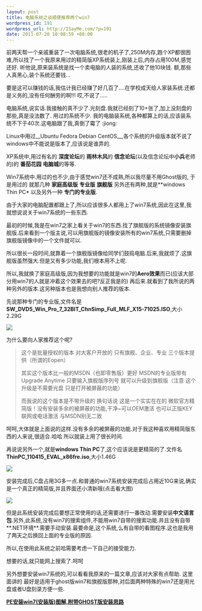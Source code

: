 ```yaml
--- 
layout: post
title: 电脑系统之谈顺便推荐两个win7
wordpress_id: 191
wordpress_url: http://ISayMe.com/?p=191
date: 2011-07-20 10:08:59 +08:00
---
```

前两天帮一个亲戚重装了一次电脑系统,很老的机子了,250M内存,跑个XP都很困难,所以找了一个我原来用过的精简版XP系统装上,刚装上后,内存占用100M,感觉还好.
听他说,原来装系统是找一个卖电脑的人装的系统,还收了他10块钱.
额,那些人真黑心,装个系统还要钱...

要是这可以赚钱的话,我估计我已经赚了好几百了....在学校成天给人家装系统.还都是义务的,没有任何酬劳的啊!!! 哎,不说了.....

电脑系统,说实话.我接触的真不少了.光刻盘.我就已经刻了10+张了,加上没刻盘的那些,真是没法数了.
用过的系统不少. 我的电脑装系统,各种都算上的话,应该装系统不下于40次.这电脑跟了我,真倒了霉了 :jiong:

Linux中用过__Ubuntu Fedora Debian CentOS__,各个系统的升级版本就不说了
windows中不能说是版本了,应该说是谁弄的.

XP系统中,用过有名的 **深度论坛**的 **雨林木风**的 **信念论坛**(以及信念论坛中**小兵**老师的)的 **番茄花园** **电脑城**的等等.

Win7系统中.用过的也不少,由于感觉win7还不成熟,所以我尽量不用Ghost版的, 于是用过的 就那几种 **家庭高级版** **专业版** **旗舰版** 另外还有两种,就是**windows Thin PC* 以及另外一种 **专门的专业版**.

由于大家的电脑配置都跟上了,所以应该很多人都用上了win7系统,因此在这里,我就想说说关于win7系统的一些东西.

最初的时候,我是在win7之家上看关于win7的东西.找了旗舰版的系统镜像安装旗舰版.后来看到一个版主说,可以用旗舰版的镜像安装所有的win7系统,只需要删掉旗舰版镜像中的一个文件就可以.

所以很长一段时间,就靠着一个旗舰版镜像给同学们鼓捣电脑.后来,我就烦了.这旗舰版虽然强大.但是又有多少功能,我们根本用不上呢.

所以,我就换了家庭高级版,因为我想要的功能就是win7的**Aero效果**而已(应该大部分用win7的人就是冲着这个效果去的吧?反正我是的)
再后来.就看到了我所说的两种另外的版本.这另种版本也是我想向别人推荐的版本.

先说那种专门的专业版,文件名是 **SW_DVD5_Win_Pro_7_32BIT_ChnSimp_Full_MLF_X15-71025.ISO**,大小2.29G

[![](http://i.imgur.com/KjULR.jpg)](http://i.imgur.com/KjULR.jpg)

为什么要向人家推荐这个呢?
>这个是批量授权的版本 对大客户开放的 只有旗舰、企业、专业 三个版本提供（所谓的Eopen） 
>
>其实这个版本比一般的MSDN（也即零售版）更好 MSDN的专业版带有Upgrade Anytime 只要输入旗舰版序列号 就可以升级到旗舰版（注意 这个升级是不需要光盘 只是打开被屏蔽的功能） 
>
>而我说的这个版本是不带升级的 换句话说 这是一个实实在在的 微软官方精简版！没有安装多余的被屏蔽的功能,干净~可以OEM激活 也可以正版KEY联网或电话激活 与MSDN别无二致

呵呵,大体就是上面说的这样.没有多余的被屏蔽的功能.对于我这种喜欢用精简版东西的人来说,很适合.哈哈 所以就装上用了很长时间.

再说说另外一个,就是**windows Thin PC**了,这个应该说是更精简的了.文件名 **ThinPC_110415_EVAL_x86fre.iso**,大小1.46G

[![](http://i.imgur.com/nABFz.jpg)](http://i.imgur.com/nABFz.jpg)

安装完成后,C盘占用3G多一点.和普通的win7系统安装完成后占用近10G来说,确实是一个真正的精简版,并且界面还小清新哦(点击看大图)

[![](http://i.imgur.com/E0Yzv.jpg)](http://i.imgur.com/E0Yzv.jpg)

但是此系统安装完成后要想正常使用的话,还需要进行一番改动.需要安装**中文语言包**.另外,此系统,没有win7的搜索组件,不能用win7自带的搜索功能.并且没有自带**.NET环境**.需要手动安装.最要命是,这个系统,么有自带的看图程序.这也是我用了两天之后换回上面的专业版的原因.

所以,在使用此系统之前哈需要考虑一下自己的接受能力.

想要的话,就只能网上搜索了.呵呵

另外想要安装win7系统的,可以看看我原来的一篇文章,应该对大家有点帮助. 这里面讲的 最好是适用于ghost版win7和旗舰版那种,对后面两种特殊的win7还是用光盘或者U盘刻录方便一些.

**[PE安装win7(安装版)图解,附带GHOST版安装思路](http://isayme.com/2011/03/16-pe-win7-ghost/)**
